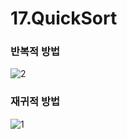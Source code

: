 # 17.QuickSort
### 반복적 방법
![2](https://github.com/PINGPINGYEE/17.QuickSort/assets/30267171/ce7479b2-b1d5-4b05-9a3f-3bc0683c60b7)
### 재귀적 방법
![1](https://github.com/PINGPINGYEE/17.QuickSort/assets/30267171/d39bb629-023b-4dec-9dc3-90e96500a00f)
